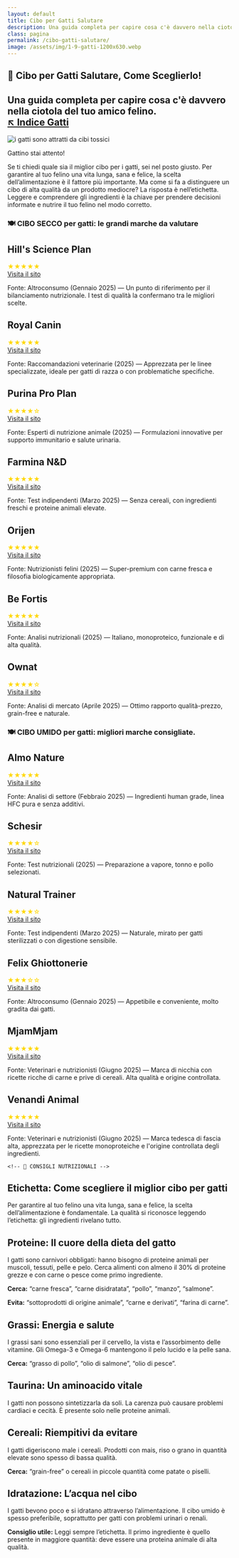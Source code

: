 ```yaml
---
layout: default
title: Cibo per Gatti Salutare
description: Una guida completa per capire cosa c'è davvero nella ciotola del tuo amico felino.
class: pagina
permalink: /cibo-gatti-salutare/
image: /assets/img/1-9-gatti-1200x630.webp
---
```


<main class="layout-wrapper">

<!-- 📝 INTRODUZIONE -->
<section class="intro">
  <h1 class="main-title-centered">🍴 Cibo per Gatti Salutare, Come Sceglierlo!</h1>
  <h2 class="small-title">Una guida completa per capire cosa c'è davvero nella ciotola del tuo amico felino.<br>
<a href="/index-tutto-gatti/" class="btn-indice" aria-label="Vai all’indice gatti">↖️ Indice Gatti</a>
  </h2>
</section>


<!-- QUADRATO INIZIALE -->

<section class="square-grid">

  <div class="content-square">
    <img src="/assets/img/1-Cibo-Gatti-Il-Migliore-480.webp" alt="i gatti sono attratti da cibi tossici">
    <p>Gattino stai attento!</p>
    <div class="description">
      Se ti chiedi quale sia il miglior cibo per i gatti, sei nel posto giusto. Per garantire al tuo felino una vita lunga, sana e felice, la scelta dell’alimentazione è il fattore più importante. Ma come si fa a distinguere un cibo di alta qualità da un prodotto mediocre? La risposta è nell’etichetta. Leggere e comprendere gli ingredienti è la chiave per prendere decisioni informate e nutrire il tuo felino nel modo corretto.
    </div>
  </div>
</section>


<!-- 🍽️ CIBO SECCO -->

<section class="text-block">
  <h3 class="section-title-gradient">🍽️ CIBO SECCO per gatti: le grandi marche da valutare</h3>
</section>

<section class="indice-antracite">
  <div class="brand-header">
    <h2 class="section-title">Hill's Science Plan</h2>
    <div class="rating-stars"><span style="color: gold;">★★★★★</span></div>
    <a class="brand-name" href="https://www.hillspet.it/" target="_blank" rel="noopener">Visita il sito</a>
  </div>
  <p class="brand-description">
    Fonte: Altroconsumo (Gennaio 2025) — Un punto di riferimento per il bilanciamento nutrizionale. I test di qualità la confermano tra le migliori scelte.
  </p>
</section>

<section class="indice-antracite">
  <div class="brand-header">
    <h2 class="section-title">Royal Canin</h2>
    <div class="rating-stars"><span style="color: gold;">★★★★★</span></div>
    <a class="brand-name" href="https://www.royalcanin.com/it" target="_blank" rel="noopener">Visita il sito</a>
  </div>
  <p class="brand-description">
    Fonte: Raccomandazioni veterinarie (2025) — Apprezzata per le linee specializzate, ideale per gatti di razza o con problematiche specifiche.
  </p>
</section>

<section class="indice-antracite">
  <div class="brand-header">
    <h2 class="section-title">Purina Pro Plan</h2>
    <div class="rating-stars"><span style="color: gold;">★★★★☆</span></div>
    <a class="brand-name" href="https://www.purina.it/" target="_blank" rel="noopener">Visita il sito</a>
  </div>
  <p class="brand-description">
    Fonte: Esperti di nutrizione animale (2025) — Formulazioni innovative per supporto immunitario e salute urinaria.
  </p>
</section>

<section class="indice-antracite">
  <div class="brand-header">
    <h2 class="section-title">Farmina N&D</h2>
    <div class="rating-stars"><span style="color: gold;">★★★★★</span></div>
    <a class="brand-name" href="https://www.farmina.com/it/" target="_blank" rel="noopener">Visita il sito</a>
  </div>
  <p class="brand-description">
    Fonte: Test indipendenti (Marzo 2025) — Senza cereali, con ingredienti freschi e proteine animali elevate.
  </p>
</section>

<section class="indice-antracite">
  <div class="brand-header">
    <h2 class="section-title">Orijen</h2>
    <div class="rating-stars"><span style="color: gold;">★★★★★</span></div>
    <a class="brand-name" href="https://www.orijen.ca/" target="_blank" rel="noopener">Visita il sito</a>
  </div>
  <p class="brand-description">
    Fonte: Nutrizionisti felini (2025) — Super-premium con carne fresca e filosofia biologicamente appropriata.
  </p>
</section>

<section class="indice-antracite">
  <div class="brand-header">
    <h2 class="section-title">Be Fortis</h2>
    <div class="rating-stars"><span style="color: gold;">★★★★★</span></div>
    <a class="brand-name" href="https://www.arcaplanet.it/s/?q=BeFortis+cat" target="_blank" rel="noopener">Visita il sito</a>
  </div>
  <p class="brand-description">
    Fonte: Analisi nutrizionali (2025) — Italiano, monoproteico, funzionale e di alta qualità.
  </p>
</section>

<section class="indice-antracite">
  <div class="brand-header">
    <h2 class="section-title">Ownat</h2>
    <div class="rating-stars"><span style="color: gold;">★★★★☆</span></div>
    <a class="brand-name" href="https://www.ownat.com/it/" target="_blank" rel="noopener">Visita il sito</a>
  </div>
  <p class="brand-description">
    Fonte: Analisi di mercato (Aprile 2025) — Ottimo rapporto qualità-prezzo, grain-free e naturale.
  </p>
</section>


<!-- 🍽️ CIBO UMIDO -->

<section class="text-block">
  <h3 class="section-title-gradient">🍽️ CIBO UMIDO per gatti: migliori marche consigliate.</h3>
</section>

<section class="indice-antracite">
  <div class="brand-header">
    <h2 class="section-title">Almo Nature</h2>
    <div class="rating-stars"><span style="color: gold;">★★★★★</span></div>
    <a class="brand-name" href="https://www.almonature.com/" target="_blank" rel="noopener">Visita il sito</a>
  </div>
  <p class="brand-description">
    Fonte: Analisi di settore (Febbraio 2025) — Ingredienti human grade, linea HFC pura e senza additivi.
  </p>
</section>

<section class="indice-antracite">
  <div class="brand-header">
    <h2 class="section-title">Schesir</h2>
    <div class="rating-stars"><span style="color: gold;">★★★★☆</span></div>
    <a class="brand-name" href="https://www.schesir.com/" target="_blank" rel="noopener">Visita il sito</a>
  </div>
  <p class="brand-description">
    Fonte: Test nutrizionali (2025) — Preparazione a vapore, tonno e pollo selezionati.
  </p>
</section>

<section class="indice-antracite">
  <div class="brand-header">
    <h2 class="section-title">Natural Trainer</h2>
    <div class="rating-stars"><span style="color: gold;">★★★★☆</span></div>
    <a class="brand-name" href="https://www.trainer.eu/" target="_blank" rel="noopener">Visita il sito</a>
  </div>
  <p class="brand-description">
    Fonte: Test indipendenti (Marzo 2025) — Naturale, mirato per gatti sterilizzati o con digestione sensibile.
  </p>
</section>

<section class="indice-antracite">
  <div class="brand-header">
    <h2 class="section-title">Felix Ghiottonerie</h2>
    <div class="rating-stars"><span style="color: gold;">★★★☆☆</span></div>
    <a class="brand-name" href="https://www.purina.it/felix" target="_blank" rel="noopener">Visita il sito</a>
  </div>
  <p class="brand-description">
    Fonte: Altroconsumo (Gennaio 2025) — Appetibile e conveniente, molto gradita dai gatti.
  </p>
</section>

<section class="indice-antracite">
  <div class="brand-header">
    <h2 class="section-title">MjamMjam</h2>
    <div class="rating-stars"><span style="color: gold;">★★★★★</span></div>
    <a class="brand-name" href="https://www.mjammjam.de/" target="_blank" rel="noopener">Visita il sito</a>
  </div>
  <p class="brand-description">
    Fonte: Veterinari e nutrizionisti (Giugno 2025) — Marca di nicchia con ricette ricche di carne e prive di cereali. Alta qualità e origine controllata.
  </p>
</section>

<section class="indice-antracite">
  <div class="brand-header">
    <h2 class="section-title">Venandi Animal</h2>
    <div class="rating-stars"><span style="color: gold;">★★★★★</span></div>
    <a class="brand-name" href="https://www.venandi-animal.de/" target="_blank" rel="noopener">Visita il sito</a>
  </div>
  <p class="brand-description">
    Fonte: Veterinari e nutrizionisti (Giugno 2025) — Marca tedesca di fascia alta, apprezzata per le ricette monoproteiche e l'origine controllata degli ingredienti.
  </p>
</section>


    <!-- 📘 CONSIGLI NUTRIZIONALI -->
<section class="text-block">

  <h2><strong>Etichetta:</strong> Come scegliere il miglior cibo per gatti</h2>
  <p>Per garantire al tuo felino una vita lunga, sana e felice, la scelta dell’alimentazione è fondamentale. La qualità si riconosce leggendo l’etichetta: gli ingredienti rivelano tutto.</p>

  <h2><strong>Proteine:</strong> Il cuore della dieta del gatto</h2>
  <p>I gatti sono carnivori obbligati: hanno bisogno di proteine animali per muscoli, tessuti, pelle e pelo. Cerca alimenti con almeno il 30% di proteine grezze e con carne o pesce come primo ingrediente.</p>
  <p><strong>Cerca:</strong> “carne fresca”, “carne disidratata”, “pollo”, “manzo”, “salmone”.</p>
  <p><strong>Evita:</strong> “sottoprodotti di origine animale”, “carne e derivati”, “farina di carne”.</p>

  <h2><strong>Grassi:</strong> Energia e salute</h2>
  <p>I grassi sani sono essenziali per il cervello, la vista e l’assorbimento delle vitamine. Gli Omega-3 e Omega-6 mantengono il pelo lucido e la pelle sana.</p>
  <p><strong>Cerca:</strong> “grasso di pollo”, “olio di salmone”, “olio di pesce”.</p>

  <h2><strong>Taurina:</strong> Un aminoacido vitale</h2>
  <p>I gatti non possono sintetizzarla da soli. La carenza può causare problemi cardiaci e cecità. È presente solo nelle proteine animali.</p>

  <h2><strong>Cereali:</strong> Riempitivi da evitare</h2>
  <p>I gatti digeriscono male i cereali. Prodotti con mais, riso o grano in quantità elevate sono spesso di bassa qualità.</p>
  <p><strong>Cerca:</strong> “grain-free” o cereali in piccole quantità come patate o piselli.</p>

  <h2><strong>Idratazione:</strong> L’acqua nel cibo</h2>
  <p>I gatti bevono poco e si idratano attraverso l’alimentazione. Il cibo umido è spesso preferibile, soprattutto per gatti con problemi urinari o renali.</p>
  <p><strong>Consiglio utile:</strong> Leggi sempre l’etichetta. Il primo ingrediente è quello presente in maggiore quantità: deve essere una proteina animale di alta qualità.</p>

</section>


